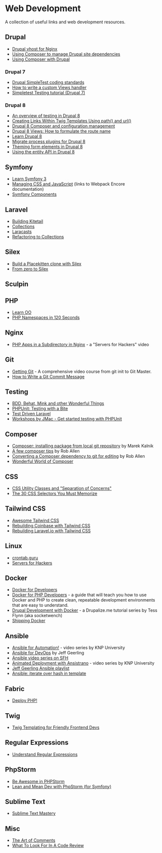 # Web Development

A collection of useful links and web development resources.

## Drupal

- [Drupal vhost for Nginx](https://gist.github.com/Mulkave/6103129)
- [Using Composer to manage Drupal site dependencies](https://www.drupal.org/node/2718229)
- [Using Composer with Drupal](https://www.drupal.org/node/2404989)

### Drupal 7

- [Drupal SimpleTest coding standards](https://www.drupal.org/docs/develop/coding-standards/drupal-simpletest-coding-standards)
- [How to write a custom Views handler](https://kalamuna.atlassian.net/wiki/spaces/KALA/pages/20512879/Custom+Views+Field+Handler)
- [Simpletest Testing tutorial (Drupal 7)](https://www.drupal.org/docs/7/testing/simpletest-testing-tutorial-drupal-7)

### Drupal 8

- [An overview of testing in Drupal 8](https://www.lullabot.com/articles/an-overview-of-testing-in-drupal-8)
- [Creating Links Within Twig Templates Using path() and url()](https://chromatichq.com/blog/creating-links-within-twig-templates-using-path-and-url)
- [Drupal 8 Composer and configuration management](https://modulesunraveled.com/drupal-8-composer-and-configuration-management)
- [Drupal 8 Views: How to formulate the route name](https://www.computerminds.co.uk/drupal-code/drupal-8-views-how-formulate-route-name)
- [Learn Drupal 8](https://knpuniversity.com/tracks/drupal)
- [Migrate process plugins for Drupal 8](https://www.monarchdigital.com/blog/2016-05-23/migrate-process-plugins-drupal-8)
- [Theming form elements in Drupal 8](https://www.thirdandgrove.com/theming-form-elements-drupal-8)
- [Using the entity API in Drupal 8](https://lakshminp.com/using-entity-api-drupal-8)

## Symfony

- [Learn Symfony 3](https://knpuniversity.com/tracks/symfony)
- [Managing CSS and JavaScript](https://symfony.com/doc/current/frontend.html) (links to Webpack Encore documentation)
- [Symfony Components](https://symfony.com/components)

## Laravel

- [Building Kitetail](https://www.youtube.com/playlist?list=PL7CcGwsqRpSPQ0st8ZHn-nwi7_628bWXo)
- [Collections](https://laravel.com/docs/5.5/collections)
- [Laracasts](https://laracasts.com)
- [Refactoring to Collections](https://adamwathan.me/refactoring-to-collections)

## Silex

- [Build a Placekitten clone with Silex](https://www.codecourse.com/lessons/build-a-placekitten-clone)
- [From zero to Silex](https://youtu.be/EuC5FQXwN5A)

## Sculpin

## PHP

- [Learn OO](https://knpuniversity.com/tracks/oo)
- [PHP Namespaces in 120 Seconds](https://knpuniversity.com/screencast/php-namespaces-in-120-seconds)

## Nginx

- [PHP Apps in a Subdirectory in Nginx](https://serversforhackers.com/c/nginx-php-in-subdirectory) - a "Servers for Hackers" video

## Git

- [Getting Git](https://gettinggit.com) - A comprehensive video course from git init to Git Master.
- [How to Write a Git Commit Message](https://chris.beams.io/posts/git-commit)

## Testing

- [BDD, Behat, Mink and other Wonderful Things](https://knpuniversity.com/screencast/behat)
- [PHPUnit: Testing with a Bite](https://knpuniversity.com/screencast/phpunit)
- [Test Driven Laravel](https://adamwathan.me/test-driven-laravel)
- [Workshops by JMac - Get started testing with PHPUnit](https://www.youtube.com/watch?v=bJC8wRNVtDw)

## Composer

- [Composer: installing package from local git repository](http://marekkalnik.tumblr.com/post/22929686367/composer-installing-package-from-local-git) by Marek Kalnik
- [A few composer tips](https://akrabat.com/a-few-composer-tips) by Rob Allen
- [Converting a Composer dependency to git for editing](https://akrabat.com/converting-a-composer-dependency-to-git-for-editing) by Rob Allen
- [Wonderful World of Composer](https://knpuniversity.com/screencast/composer)

## CSS

- [CSS Utility Classes and "Separation of Concerns"](https://adamwathan.me/css-utility-classes-and-separation-of-concerns)
- [The 30 CSS Selectors You Must Memorize](https://code.tutsplus.com/tutorials/the-30-css-selectors-you-must-memorize--net-16048)

## Tailwind CSS

- [Awesome Tailwind CSS](https://github.com/merchedhq/awesome-tailwindcss)
- [Rebuilding Coinbase with Tailwind CSS](https://youtu.be/7gX_ApBeSpQ)
- [Rebuilding Laravel.io with Tailwind CSS](https://youtu.be/ZrRRMBaz5Z0)

## Linux

- [crontab.guru](https://crontab.guru)
- [Servers for Hackers](https://serversforhackers.com)

## Docker

- [Docker for Developers](https://leanpub.com/dockerfordevs)
- [Docker for PHP Developers](https://bitpress.io/docker-for-php-developers) - a guide that will teach you how to use Docker and PHP to create clean, repeatable development environments that are easy to understand.
- [Drupal Development with Docker](https://drupalize.me/series/drupal-development-docker) - a Drupalize.me tutorial series by Tess Flynn (aka socketwench)
- [Shipping Docker](https://serversforhackers.com/shipping-docker)

## Ansible

- [Ansible for Automation!](https://knpuniversity.com/screencast/ansible) - video series by KNP University
- [Ansible for DevOps](https://github.com/geerlingguy/ansible-for-devops) by Jeff Geerling
- [Ansible video series on SFH](https://serversforhackers.com/s/ansible)
- [Animated Deployment with Ansistrano](https://knpuniversity.com/screencast/ansistrano) - video series by KNP University
- [Jeff Geerling Ansible playlist](https://www.youtube.com/playlist?list=PL2_OBreMn7FplshFCWYlaN2uS8et9RjNG)
- [Ansible: iterate over hash in template](https://medium.com/@ohbytheway/ansible-iterate-over-hash-in-template-54bfcd033279)

## Fabric

- [Deploy PHP!](https://deploy.serversforhackers.com)

## Twig

- [Twig Templating for Friendly Frontend Devs](https://knpuniversity.com/screencast/twig)

## Regular Expressions

- [Understand Regular Expressions](https://laracasts.com/series/understanding-regular-expressions)

## PhpStorm

- [Be Awesome in PHPStorm](https://laracasts.com/series/how-to-be-awesome-in-phpstorm)
- [Lean and Mean Dev with PhpStorm (for Symfony)](https://knpuniversity.com/screencast/phpstorm)

## Sublime Text

- [Sublime Text Mastery](https://laracasts.com/series/sublime-text-mastery)

## Misc

- [The Art of Comments](https://css-tricks.com/the-art-of-comments)
- [What To Look For In A Code Review](https://capgemini.github.io/drupal/what-to-look-for-in-code-review)

